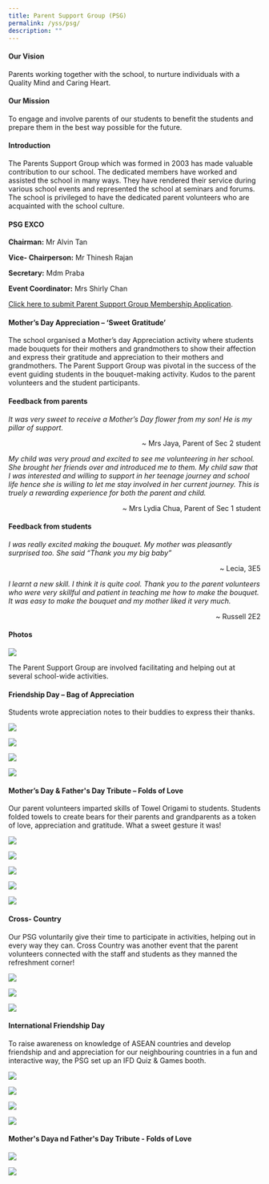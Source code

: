```yaml
---
title: Parent Support Group (PSG)
permalink: /yss/psg/
description: ""
---
```

#### Our Vision

Parents working together with the school, to nurture individuals with a Quality Mind and Caring Heart.

#### Our Mission

To engage and involve parents of our students to benefit the students and prepare them in the best way possible for the future.

#### Introduction

The Parents Support Group which was formed in 2003 has made valuable contribution to our school. The dedicated members have worked and assisted the school in many ways. They have rendered their service during various school events and represented the school at seminars and forums. The school is privileged to have the dedicated parent volunteers who are acquainted with the school culture.

#### PSG EXCO

**Chairman:** Mr Alvin Tan 

**Vice- Chairperson:** Mr Thinesh Rajan 

**Secretary:** Mdm Praba

**Event Coordinator:** Mrs Shirly Chan


[Click here to submit Parent Support Group Membership Application](https://form.gov.sg/#!/602e2819cdb38800116d0ecd).

#### Mother’s Day Appreciation – ‘Sweet Gratitude’

The school organised a Mother’s day Appreciation activity where students made bouquets for their mothers and grandmothers to show their affection and express their gratitude and appreciation to their mothers and grandmothers. The Parent Support Group was pivotal in the success of the event guiding students in the bouquet-making activity. Kudos to the parent volunteers and the student participants. 

#### Feedback from parents

*It was very sweet to receive a Mother’s Day flower from my son! He is my pillar of support.*

<div style="text-align:right">~ Mrs Jaya,  Parent of Sec 2 student</div>

*My child was very proud and excited to see me volunteering in her school. She brought her friends over and introduced me to them. My child saw that I was interested and willing to support in her teenage journey and school life hence she is willing to let me stay involved in her current journey. This is truely a rewarding experience for both the parent and child.*

<div style="text-align:right">~ Mrs Lydia Chua, Parent of Sec 1 student</div>

#### Feedback from students

*I was really excited making the bouquet.  My mother was pleasantly surprised too. She said “Thank you my big baby”*

<div style="text-align:right">~ Lecia, 3E5</div>

*I learnt a new skill. I think it is quite cool. Thank you to the parent volunteers who were very skillful and patient in teaching me how to make the bouquet. It was easy to make the bouquet and my mother liked it very much.*

<div style="text-align:right">~ Russell 2E2</div>

#### Photos

![](/images/Parents/PSG/Slide3.jpeg)

The Parent Support Group are involved facilitating and helping out at several school-wide activities. 

#### Friendship Day – Bag of Appreciation

Students wrote appreciation notes to their buddies to express their thanks.

![](/images/Parents/PSG/2023/pic1-2023.jpg)

![](/images/Parents/PSG/2023/pic2-2023.jpg)

![](/images/Parents/PSG/2023/pic3-2023.jpg)

![](/images/Parents/PSG/2023/pic4-2023.jpg)

#### Mother’s Day &amp; Father's Day Tribute – Folds of Love 

Our parent volunteers imparted skills of Towel Origami to students. Students folded towels to create bears for their parents and grandparents as a token of love, appreciation and gratitude. What a sweet gesture it was! 

![](/images/Parents/PSG/2023/pic5-2023.jpg)

![](/images/Parents/PSG/2023/pic6-2023.jpg)

![](/images/Parents/PSG/2023/pic7-2023.jpg)

![](/images/Parents/PSG/2023/pic8-2023.jpg)

![](/images/Parents/PSG/2023/pic9-2023.jpg)

#### Cross- Country 
Our PSG voluntarily give their time to participate in activities, helping out in every way they can. Cross Country was another event that the parent volunteers connected with the staff and students as they manned the refreshment corner!

![](/images/Parents/PSG/2023/pic10-2023.jpg)

![](/images/Parents/PSG/2023/pic11-2023.jpg)

![](/images/Parents/PSG/2023/pic12-2023.jpg)

#### International Friendship Day

To raise awareness on knowledge of ASEAN countries and develop friendship and and appreciation for our neighbouring countries in a fun and interactive way, the PSG set up an IFD Quiz &amp; Games booth. 

![](/images/Parents/PSG/2023/pic13-2023.jpg)

![](/images/Parents/PSG/2023/pic14-2023.jpg)

![](/images/Parents/PSG/2023/pic15-2023.jpg)

![](/images/Parents/PSG/2023/pic16-2023.jpg)

#### Mother's Daya nd Father's Day Tribute - Folds of Love

![](/images/Parents/PSG/2023/folds%20of%20love%201.jpg)

![](/images/Parents/PSG/2023/folds%20of%20love%203.jpg)